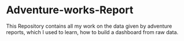 # Adventure-works-Report
This Repository contains all my work on the data given by adventure reports, which I used to learn, how to build a dashboard from raw data.
